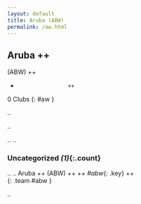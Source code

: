 ```yaml
---
layout: default
title: Aruba (ABW)
permalink: /aw.html
---
```



## Aruba   ++
(ABW)  ++
-                     ++
0 Clubs
{: #aw }


.. 




.. 




.. 
.. 


### Uncategorized _(1)_{:.count}


..
..
Aruba  ++
 (ABW) ++
 ++
_#abw_{: .key} ++
<br>
{: .team #abw }




.. 
 
